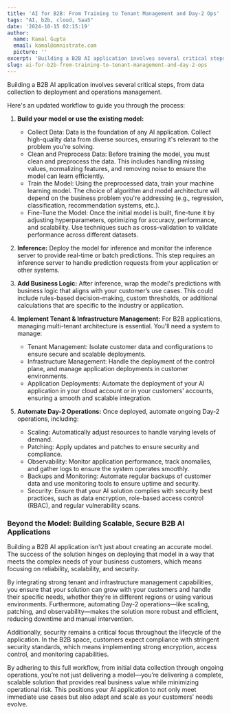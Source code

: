 ```yaml
---
title: 'AI for B2B: From Training to Tenant Management and Day-2 Ops'
tags: "AI, b2b, cloud, SaaS"
date: '2024-10-15 02:15:19'
author:
  name: Kamal Gupta
  email: kamal@omnistrate.com
  picture: ''
excerpt: 'Building a B2B AI application involves several critical steps, from data collection to deployment and operations management.'
slug: ai-for-b2b-from-training-to-tenant-management-and-day-2-ops
---
```


Building a B2B AI application involves several critical steps, from data collection to deployment and operations management. 

Here's an updated workflow to guide you through the process:

1. **Build your model or use the existing model:**
    - Collect Data: Data is the foundation of any AI application. Collect high-quality data from diverse sources, ensuring it's relevant to the problem you're solving.
    - Clean and Preprocess Data: Before training the model, you must clean and preprocess the data. This includes handling missing values, normalizing features, and removing noise to ensure the model can learn efficiently.
    - Train the Model: Using the preprocessed data, train your machine learning model. The choice of algorithm and model architecture will depend on the business problem you're addressing (e.g., regression, classification, recommendation systems, etc.).
    - Fine-Tune the Model: Once the initial model is built, fine-tune it by adjusting hyperparameters, optimizing for accuracy, performance, and scalability. Use techniques such as cross-validation to validate performance across different datasets.

5. **Inference:** Deploy the model for inference and monitor the inference server to provide real-time or batch predictions. This step requires an inference server to handle prediction requests from your application or other systems.

6. **Add Business Logic:**
After inference, wrap the model's predictions with business logic that aligns with your customer’s use cases. This could include rules-based decision-making, custom thresholds, or additional calculations that are specific to the industry or application.

7. **Implement Tenant & Infrastructure Management:**
For B2B applications, managing multi-tenant architecture is essential. You'll need a system to manage:

    - Tenant Management: Isolate customer data and configurations to ensure secure and scalable deployments.
    - Infrastructure Management: Handle the deployment of the control plane, and manage application deployments in customer environments.
    - Application Deployments: Automate the deployment of your AI application in your cloud account or in your customers' accounts, ensuring a smooth and scalable integration.

8. **Automate Day-2 Operations:**
Once deployed, automate ongoing Day-2 operations, including:

    - Scaling: Automatically adjust resources to handle varying levels of demand.
    - Patching: Apply updates and patches to ensure security and compliance.
    - Observability: Monitor application performance, track anomalies, and gather logs to ensure the system operates smoothly.
    - Backups and Monitoring: Automate regular backups of customer data and use monitoring tools to ensure uptime and security.
    - Security: Ensure that your AI solution complies with security best practices, such as data encryption, role-based access control (RBAC), and regular vulnerability scans.


### Beyond the Model: Building Scalable, Secure B2B AI Applications


Building a B2B AI application isn’t just about creating an accurate model. The success of the solution hinges on deploying that model in a way that meets the complex needs of your business customers, which means focusing on reliability, scalability, and security.

By integrating strong tenant and infrastructure management capabilities, you ensure that your solution can grow with your customers and handle their specific needs, whether they’re in different regions or using various environments. Furthermore, automating Day-2 operations—like scaling, patching, and observability—makes the solution more robust and efficient, reducing downtime and manual intervention.

Additionally, security remains a critical focus throughout the lifecycle of the application. In the B2B space, customers expect compliance with stringent security standards, which means implementing strong encryption, access control, and monitoring capabilities.

By adhering to this full workflow, from initial data collection through ongoing operations, you’re not just delivering a model—you’re delivering a complete, scalable solution that provides real business value while minimizing operational risk. This positions your AI application to not only meet immediate use cases but also adapt and scale as your customers’ needs evolve.
